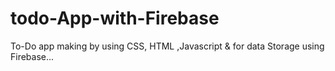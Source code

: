 # todo-App-with-Firebase
To-Do app making by using CSS, HTML ,Javascript & for data Storage using Firebase...
